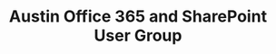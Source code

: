 ---
state: TX
region: ATX
title: Austin Office 365 and SharePoint User Group
group_url: https://www.meetup.com/Austin-Office365-SharePoint-UserGroup
---